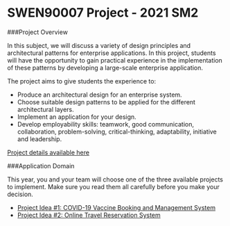 # SWEN90007 Project - 2021 SM2

###Project Overview

In this subject, we will discuss a variety of design principles and architectural patterns for enterprise applications. In this project, students will have the opportunity to gain practical experience in the implementation of these patterns by developing a large-scale enterprise application. 

The project aims to give students the experience to:
*	Produce an architectural design for an enterprise system.
*	Choose suitable design patterns to be applied for the different architectural layers.
*	Implement an application for your design. 
*	Develop employability skills: teamwork, good communication, collaboration, problem-solving, critical-thinking, adaptability, initiative and leadership.

[Project details available here](SWEN90007_PROJ_DESC_2021.pdf)


###Application Domain

This year, you and your team will choose one of the three available projects to implement. Make sure you read them all carefully before you make your decision. 

*	[Project Idea #1: COVID-19 Vaccine Booking and Management System](2_covid19_vaccine_system.md)
*	[Project Idea #2: Online Travel Reservation System](3_travel_system.md)

